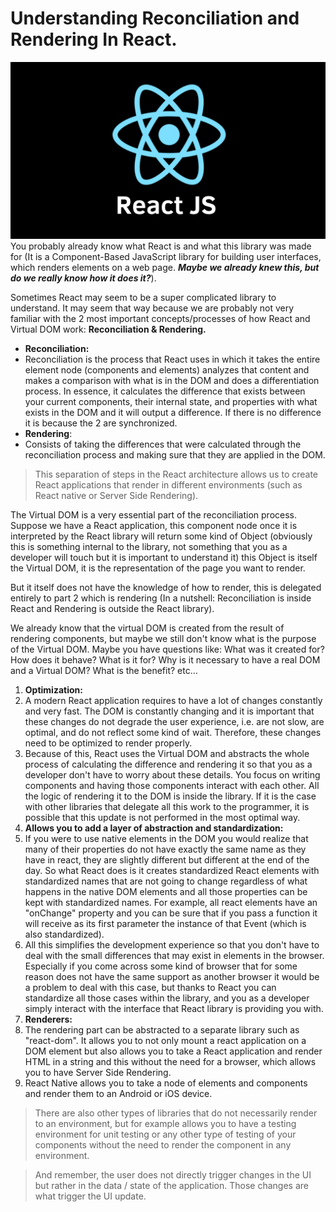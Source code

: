 # Understanding Reconciliation and Rendering In React.

![react-logo-2.png](./attachments/react-logo-2.png)
You probably already know what React is and what this library was made for (It is a Component-Based JavaScript library for building user interfaces, which renders elements on a web page. ***Maybe we already knew this, but do we really know how it does it?***).

Sometimes React may seem to be a super complicated library to understand. It may seem that way because we are probably not very familiar with the 2 most important concepts/processes of how React and Virtual DOM work: **Reconciliation & Rendering.**

- **Reconciliation:**
- Reconciliation is the process that React uses in which it takes the entire element node (components and elements) analyzes that content and makes a comparison with what is in the DOM and does a differentiation process. 
In essence, it calculates the difference that exists between your current components, their internal state, and properties with what exists in the DOM and it will output a difference. If there is no difference it is because the 2 are synchronized.
- **Rendering**:
- Consists of taking the differences that were calculated through the reconciliation process and making sure that they are applied in the DOM.

> This separation of steps in the React architecture allows us to create React applications that render in different environments (such as React native or Server Side Rendering).



The Virtual DOM is a very essential part of the reconciliation process. Suppose we have a React application, this component node once it is interpreted by the React library will return some kind of Object (obviously this is something internal to the library, not something that you as a developer will touch but it is important to understand it) this Object is itself the Virtual DOM, it is the representation of the page you want to render. 

But it itself does not have the knowledge of how to render, this is delegated entirely to part 2 which is rendering (In a nutshell: Reconciliation is inside React and Rendering is outside the React library).

We already know that the virtual DOM is created from the result of rendering components, but maybe we still don't know what is the purpose of the Virtual DOM. Maybe you have questions like: What was it created for? How does it behave? What is it for? Why is it necessary to have a real DOM and a Virtual DOM? What is the benefit? etc…

1. **Optimization:**
1. A modern React application requires to have a lot of changes constantly and very fast. The DOM is constantly changing and it is important that these changes do not degrade the user experience, i.e. are not slow, are optimal, and do not reflect some kind of wait. Therefore, these changes need to be optimized to render properly.
2. Because of this, React uses the Virtual DOM and abstracts the whole process of calculating the difference and rendering it so that you as a developer don't have to worry about these details. You focus on writing components and having those components interact with each other. All the logic of rendering it to the DOM is inside the library. If it is the case with other libraries that delegate all this work to the programmer, it is possible that this update is not performed in the most optimal way.
2. **Allows you to add a layer of abstraction and standardization:**
1. If you were to use native elements in the DOM you would realize that many of their properties do not have exactly the same name as they have in react, they are slightly different but different at the end of the day. So what React does is it creates standardized React elements with standardized names that are not going to change regardless of what happens in the native DOM elements and all those properties can be kept with standardized names. For example, all react elements have an "onChange" property and you can be sure that if you pass a function it will receive as its first parameter the instance of that Event (which is also standardized).
2. All this simplifies the development experience so that you don't have to deal with the small differences that may exist in elements in the browser. Especially if you come across some kind of browser that for some reason does not have the same support as another browser it would be a problem to deal with this case, but thanks to React you can standardize all those cases within the library, and you as a developer simply interact with the interface that React library is providing you with.
3. **Renderers:**
1. The rendering part can be abstracted to a separate library such as "react-dom". It allows you to not only mount a react application on a DOM element but also allows you to take a React application and render HTML in a string and this without the need for a browser, which allows you to have Server Side Rendering.
2. React Native allows you to take a node of elements and components and render them to an Android or iOS device.

> There are also other types of libraries that do not necessarily render to an environment, but for example allows you to have a testing environment for unit testing or any other type of testing of your components without the need to render the component in any environment.

> And remember, the user does not directly trigger changes in the UI but rather in the data / state of the application. Those changes are what trigger the UI update.
